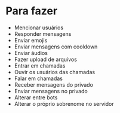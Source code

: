 # Para fazer
- Mencionar usuários
- Responder mensagens
- Enviar emojis
- Enviar mensagens com cooldown
- Enviar áudios
- Fazer upload de arquivos
- Entrar em chamadas
- Ouvir os usuários das chamadas
- Falar em chamadas
- Receber mensagens do privado
- Enviar mensagens no privado
- Alterar entre bots
- Alterar o próprio sobrenome no servidor
